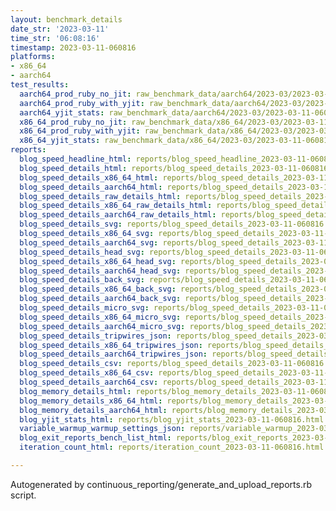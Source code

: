 ```yaml
---
layout: benchmark_details
date_str: '2023-03-11'
time_str: '06:08:16'
timestamp: 2023-03-11-060816
platforms:
- x86_64
- aarch64
test_results:
  aarch64_prod_ruby_no_jit: raw_benchmark_data/aarch64/2023-03/2023-03-11-060816_basic_benchmark_aarch64_prod_ruby_no_jit.json
  aarch64_prod_ruby_with_yjit: raw_benchmark_data/aarch64/2023-03/2023-03-11-060816_basic_benchmark_aarch64_prod_ruby_with_yjit.json
  aarch64_yjit_stats: raw_benchmark_data/aarch64/2023-03/2023-03-11-060816_basic_benchmark_aarch64_yjit_stats.json
  x86_64_prod_ruby_no_jit: raw_benchmark_data/x86_64/2023-03/2023-03-11-060816_basic_benchmark_x86_64_prod_ruby_no_jit.json
  x86_64_prod_ruby_with_yjit: raw_benchmark_data/x86_64/2023-03/2023-03-11-060816_basic_benchmark_x86_64_prod_ruby_with_yjit.json
  x86_64_yjit_stats: raw_benchmark_data/x86_64/2023-03/2023-03-11-060816_basic_benchmark_x86_64_yjit_stats.json
reports:
  blog_speed_headline_html: reports/blog_speed_headline_2023-03-11-060816.html
  blog_speed_details_html: reports/blog_speed_details_2023-03-11-060816.html
  blog_speed_details_x86_64_html: reports/blog_speed_details_2023-03-11-060816.x86_64.html
  blog_speed_details_aarch64_html: reports/blog_speed_details_2023-03-11-060816.aarch64.html
  blog_speed_details_raw_details_html: reports/blog_speed_details_2023-03-11-060816.raw_details.html
  blog_speed_details_x86_64_raw_details_html: reports/blog_speed_details_2023-03-11-060816.x86_64.raw_details.html
  blog_speed_details_aarch64_raw_details_html: reports/blog_speed_details_2023-03-11-060816.aarch64.raw_details.html
  blog_speed_details_svg: reports/blog_speed_details_2023-03-11-060816.svg
  blog_speed_details_x86_64_svg: reports/blog_speed_details_2023-03-11-060816.x86_64.svg
  blog_speed_details_aarch64_svg: reports/blog_speed_details_2023-03-11-060816.aarch64.svg
  blog_speed_details_head_svg: reports/blog_speed_details_2023-03-11-060816.head.svg
  blog_speed_details_x86_64_head_svg: reports/blog_speed_details_2023-03-11-060816.x86_64.head.svg
  blog_speed_details_aarch64_head_svg: reports/blog_speed_details_2023-03-11-060816.aarch64.head.svg
  blog_speed_details_back_svg: reports/blog_speed_details_2023-03-11-060816.back.svg
  blog_speed_details_x86_64_back_svg: reports/blog_speed_details_2023-03-11-060816.x86_64.back.svg
  blog_speed_details_aarch64_back_svg: reports/blog_speed_details_2023-03-11-060816.aarch64.back.svg
  blog_speed_details_micro_svg: reports/blog_speed_details_2023-03-11-060816.micro.svg
  blog_speed_details_x86_64_micro_svg: reports/blog_speed_details_2023-03-11-060816.x86_64.micro.svg
  blog_speed_details_aarch64_micro_svg: reports/blog_speed_details_2023-03-11-060816.aarch64.micro.svg
  blog_speed_details_tripwires_json: reports/blog_speed_details_2023-03-11-060816.tripwires.json
  blog_speed_details_x86_64_tripwires_json: reports/blog_speed_details_2023-03-11-060816.x86_64.tripwires.json
  blog_speed_details_aarch64_tripwires_json: reports/blog_speed_details_2023-03-11-060816.aarch64.tripwires.json
  blog_speed_details_csv: reports/blog_speed_details_2023-03-11-060816.csv
  blog_speed_details_x86_64_csv: reports/blog_speed_details_2023-03-11-060816.x86_64.csv
  blog_speed_details_aarch64_csv: reports/blog_speed_details_2023-03-11-060816.aarch64.csv
  blog_memory_details_html: reports/blog_memory_details_2023-03-11-060816.html
  blog_memory_details_x86_64_html: reports/blog_memory_details_2023-03-11-060816.x86_64.html
  blog_memory_details_aarch64_html: reports/blog_memory_details_2023-03-11-060816.aarch64.html
  blog_yjit_stats_html: reports/blog_yjit_stats_2023-03-11-060816.html
  variable_warmup_warmup_settings_json: reports/variable_warmup_2023-03-11-060816.warmup_settings.json
  blog_exit_reports_bench_list_html: reports/blog_exit_reports_2023-03-11-060816.bench_list.html
  iteration_count_html: reports/iteration_count_2023-03-11-060816.html

---
```

Autogenerated by continuous_reporting/generate_and_upload_reports.rb script.
